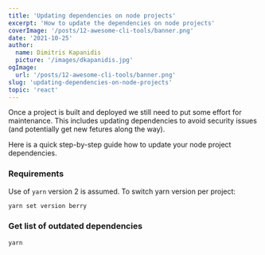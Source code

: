 ```yaml
---
title: 'Updating dependencies on node projects'
excerpt: 'How to update the dependencies on node projects'
coverImage: '/posts/12-awesome-cli-tools/banner.png'
date: '2021-10-25'
author:
  name: Dimitris Kapanidis
  picture: '/images/dkapanidis.jpg'
ogImage:
  url: '/posts/12-awesome-cli-tools/banner.png'
slug: 'updating-dependencies-on-node-projects'
topic: 'react'
---
```


Once a project is built and deployed we still need to put some effort for maintenance. This includes updating dependencies to avoid security issues (and potentially get new fetures along the way).

Here is a quick step-by-step guide how to update your node project dependencies.

### Requirements

Use of `yarn` version 2 is assumed. To switch yarn version per project:

```sh
yarn set version berry
```

### Get list of outdated dependencies

```sh
yarn 
```